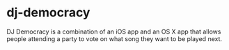 dj-democracy
============

DJ Democracy is a combination of an iOS app and an OS X app that allows people attending a party to vote on what song they want to be played next.
